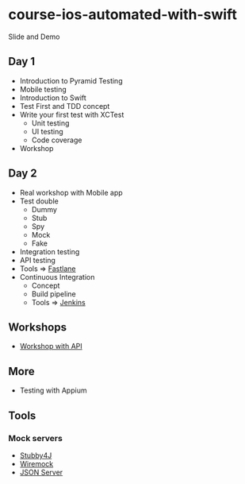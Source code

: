 # course-ios-automated-with-swift
Slide and Demo

## Day 1
* Introduction to Pyramid Testing
* Mobile testing
* Introduction to Swift
* Test First and TDD concept
* Write your first test with XCTest
  * Unit testing
  * UI testing
  * Code coverage
* Workshop

## Day 2
* Real workshop with Mobile app
* Test double
  * Dummy
  * Stub
  * Spy
  * Mock
  * Fake
* Integration testing
* API testing
* Tools => [Fastlane](https://fastlane.tools/)
* Continuous Integration
  * Concept
  * Build pipeline
  * Tools => [Jenkins](https://jenkins.io/)
  
  
## Workshops
* [Workshop with API](https://github.com/up1/workshop-starter-tdd-swift)
  
## More
* Testing with Appium

## Tools 

### Mock servers
* [Stubby4J](https://github.com/azagniotov/stubby4j)
* [Wiremock](http://wiremock.org/)
* [JSON Server](https://github.com/typicode/json-server)

